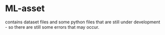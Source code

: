# ML-asset
contains dataset files and some python files that are still under development - so there are still some errors that may occur.
